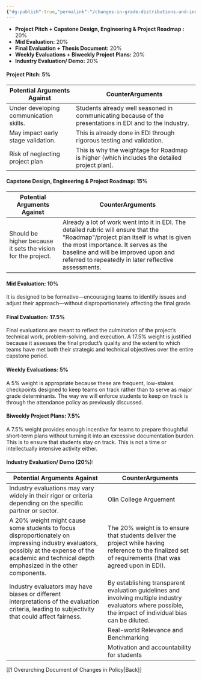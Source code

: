 ```yaml
---
{"dg-publish":true,"permalink":"/changes-in-grade-distributions-and-industry-grading/"}
---
```



- **Project Pitch + Capstone Design, Engineering & Project Roadmap :** 20%
- **Mid Evaluation:** 20%
- **Final Evaluation + Thesis Document:** 20%
- **Weekly Evaluations + Biweekly Project Plans:** 20%
- **Industry Evaluation/ Demo:** 20%

#### **Project Pitch:** 5%
| Potential Arguments Against            | CounterArguments                                                                                         |
| -------------------------------------- | -------------------------------------------------------------------------------------------------------- |
| Under developing communication skills. | Students already well seasoned in communicating because of the presentations in EDI and to the Industry. |
| May impact early stage validation.     | This is already done in EDI through rigorous testing and validation.                                     |
| Risk of neglecting project plan        | This is why the weightage for Roadmap is higher (which includes the detailed project plan).              |
#### **Capstone Design, Engineering & Project Roadmap:** 15%
| Potential Arguments Against                                  | CounterArguments                                                                                                                                                                                                                                                        |
| ------------------------------------------------------------ | ----------------------------------------------------------------------------------------------------------------------------------------------------------------------------------------------------------------------------------------------------------------------- |
| Should be higher because it sets the vision for the project. | Already a lot of work went into it in EDI. The detailed rubric will ensure that the "Roadmap"/project plan itself is what is given the most importance. It serves as the baseline and will be improved upon and referred to repeatedly in later reflective assessments. |

#### **Mid Evaluation:** 10%
It is designed to be formative—encouraging teams to identify issues and adjust their approach—without disproportionately affecting the final grade.

#### **Final Evaluation:** 17.5%
Final evaluations are meant to reflect the culmination of the project’s technical work, problem-solving, and execution. A 17.5% weight is justified because it assesses the final product’s quality and the extent to which teams have met both their strategic and technical objectives over the entire capstone period.

#### **Weekly Evaluations:** 5% 
A 5% weight is appropriate because these are frequent, low-stakes checkpoints designed to keep teams on track rather than to serve as major grade determinants. The way we will enforce students to keep on track is through the attendance policy as previously discussed.

#### **Biweekly Project Plans:** 7.5%
A 7.5% weight provides enough incentive for teams to prepare thoughtful short-term plans without turning it into an excessive documentation burden. This is to ensure that students stay on track. This is not a time or intellectually intensive activity either.

#### Industry Evaluation/ Demo (20%):

| Potential Arguments Against                                                                                                                                                                           | CounterArguments                                                                                                                                           |
| ----------------------------------------------------------------------------------------------------------------------------------------------------------------------------------------------------- | ---------------------------------------------------------------------------------------------------------------------------------------------------------- |
| Industry evaluations may vary widely in their rigor or criteria depending on the specific partner or sector.                                                                                          | Olin College Arguement                                                                                                                                     |
| A 20% weight might cause some students to focus disproportionately on impressing industry evaluators, possibly at the expense of the academic and technical depth emphasized in the other components. | The 20% weight is to ensure that students deliver the project while having reference to the finalized set of requirements (that was agreed upon in EDI).   |
| Industry evaluators may have biases or different interpretations of the evaluation criteria, leading to subjectivity that could affect fairness.                                                      | By establishing transparent evaluation guidelines and involving multiple industry evaluators where possible, the impact of individual bias can be diluted. |
|                                                                                                                                                                                                       | Real-world Relevance and Benchmarking                                                                                                                      |
|                                                                                                                                                                                                       | Motivation and accountability for students                                                                                                                 |
[[1 Overarching Document of Changes in Policy\|Back]]
